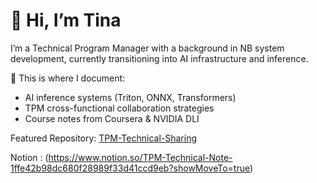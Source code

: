 # 👋 Hi, I’m Tina

 I’m a Technical Program Manager with a background in NB system development, currently transitioning into AI infrastructure and inference.

🔧 This is where I document:
- AI inference systems (Triton, ONNX, Transformers)
- TPM cross-functional collaboration strategies
- Course notes from Coursera & NVIDIA DLI

 Featured Repository:
[TPM-Technical-Sharing](https://github.com/tina-net/TPM-Technical-Sharing)

 Notion : (https://www.notion.so/TPM-Technical-Note-1ffe42b98dc680f28989f33d41ccd9eb?showMoveTo=true)

